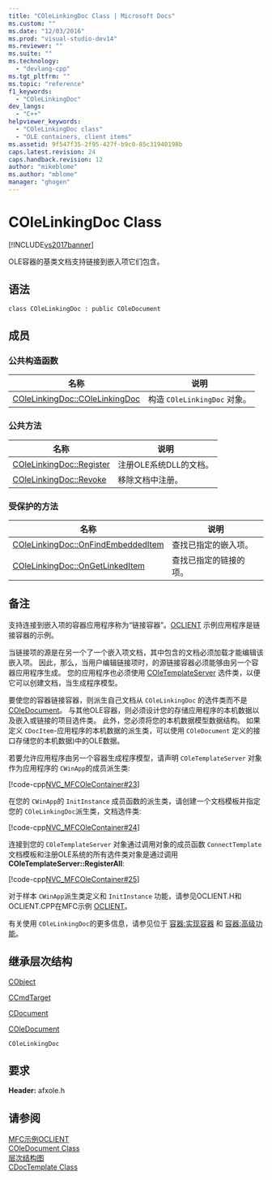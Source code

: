 ```yaml
---
title: "COleLinkingDoc Class | Microsoft Docs"
ms.custom: ""
ms.date: "12/03/2016"
ms.prod: "visual-studio-dev14"
ms.reviewer: ""
ms.suite: ""
ms.technology: 
  - "devlang-cpp"
ms.tgt_pltfrm: ""
ms.topic: "reference"
f1_keywords: 
  - "COleLinkingDoc"
dev_langs: 
  - "C++"
helpviewer_keywords: 
  - "COleLinkingDoc class"
  - "OLE containers, client items"
ms.assetid: 9f547f35-2f95-427f-b9c0-85c31940198b
caps.latest.revision: 24
caps.handback.revision: 12
author: "mikeblome"
ms.author: "mblome"
manager: "ghogen"
---
```

# COleLinkingDoc Class
[!INCLUDE[vs2017banner](../../assembler/inline/includes/vs2017banner.md)]

OLE容器的基类文档支持链接到嵌入项它们包含。  
  
## 语法  
  
```  
class COleLinkingDoc : public COleDocument  
```  
  
## 成员  
  
### 公共构造函数  
  
|名称|说明|  
|--------|--------|  
|[COleLinkingDoc::COleLinkingDoc](../Topic/COleLinkingDoc::COleLinkingDoc.md)|构造 `COleLinkingDoc` 对象。|  
  
### 公共方法  
  
|名称|说明|  
|--------|--------|  
|[COleLinkingDoc::Register](../Topic/COleLinkingDoc::Register.md)|注册OLE系统DLL的文档。|  
|[COleLinkingDoc::Revoke](../Topic/COleLinkingDoc::Revoke.md)|移除文档中注册。|  
  
### 受保护的方法  
  
|名称|说明|  
|--------|--------|  
|[COleLinkingDoc::OnFindEmbeddedItem](../Topic/COleLinkingDoc::OnFindEmbeddedItem.md)|查找已指定的嵌入项。|  
|[COleLinkingDoc::OnGetLinkedItem](../Topic/COleLinkingDoc::OnGetLinkedItem.md)|查找已指定的链接的项。|  
  
## 备注  
 支持连接到嵌入项的容器应用程序称为“链接容器”。[OCLIENT](../../top/visual-cpp-samples.md) 示例应用程序是链接容器的示例。  
  
 当链接项的源是在另一个了一个嵌入项文档，其中包含的文档必须加载才能编辑该嵌入项。  因此，那么，当用户编辑链接项时，的源链接容器必须能够由另一个容器应用程序生成。  您的应用程序也必须使用 [COleTemplateServer](../../mfc/reference/coletemplateserver-class.md) 选件类，以便它可以创建文档，当生成程序模型。  
  
 要使您的容器链接容器，则派生自己文档从 `COleLinkingDoc` 的选件类而不是 [COleDocument](../../mfc/reference/coledocument-class.md)。  与其他OLE容器，则必须设计您的存储应用程序的本机数据以及嵌入或链接的项目选件类。  此外，您必须将您的本机数据模型数据结构。  如果定义 `CDocItem`\-应用程序的本机数据的派生类，可以使用 `COleDocument` 定义的接口存储您的本机数据\)中的OLE数据。  
  
 若要允许应用程序由另一个容器生成程序模型，请声明 `COleTemplateServer` 对象作为应用程序的 `CWinApp`的成员派生类:  
  
 [!code-cpp[NVC_MFCOleContainer#23](../../mfc/codesnippet/CPP/colelinkingdoc-class_1.h)]  
  
 在您的 `CWinApp`的 `InitInstance` 成员函数的派生类，请创建一个文档模板并指定您的 `COleLinkingDoc`派生类，文档选件类:  
  
 [!code-cpp[NVC_MFCOleContainer#24](../../mfc/codesnippet/CPP/colelinkingdoc-class_2.cpp)]  
  
 连接到您的 `COleTemplateServer` 对象通过调用对象的成员函数 `ConnectTemplate` 文档模板和注册OLE系统的所有选件类对象是通过调用 **COleTemplateServer::RegisterAll**:  
  
 [!code-cpp[NVC_MFCOleContainer#25](../../mfc/codesnippet/CPP/colelinkingdoc-class_3.cpp)]  
  
 对于样本 `CWinApp`派生类定义和 `InitInstance` 功能，请参见OCLIENT.H和OCLIENT.CPP在MFC示例 [OCLIENT](../../top/visual-cpp-samples.md)。  
  
 有关使用 `COleLinkingDoc`的更多信息，请参见位于 [容器:实现容器](../../mfc/containers-implementing-a-container.md) 和 [容器:高级功能](../../mfc/containers-advanced-features.md)。  
  
## 继承层次结构  
 [CObject](../../mfc/reference/cobject-class.md)  
  
 [CCmdTarget](../../mfc/reference/ccmdtarget-class.md)  
  
 [CDocument](../../mfc/reference/cdocument-class.md)  
  
 [COleDocument](../../mfc/reference/coledocument-class.md)  
  
 `COleLinkingDoc`  
  
## 要求  
 **Header:** afxole.h  
  
## 请参阅  
 [MFC示例OCLIENT](../../top/visual-cpp-samples.md)   
 [COleDocument Class](../../mfc/reference/coledocument-class.md)   
 [层次结构图](../../mfc/hierarchy-chart.md)   
 [CDocTemplate Class](../../mfc/reference/cdoctemplate-class.md)
